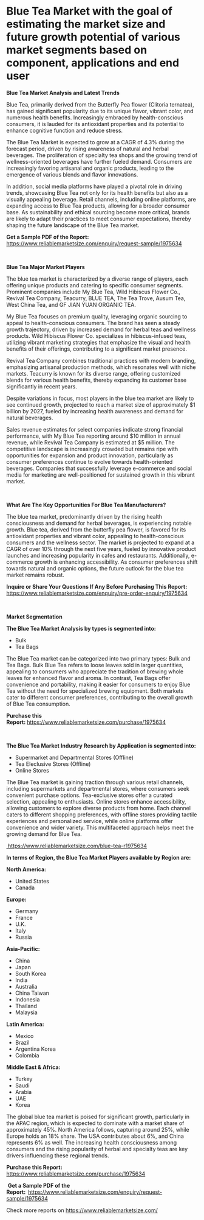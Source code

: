 <p><h1>Blue Tea Market with the goal of estimating the market size and future growth potential of various market segments based on component, applications and end user</h1></p><p><strong>Blue Tea Market Analysis and Latest Trends</strong></p>
<p><p>Blue Tea, primarily derived from the Butterfly Pea flower (Clitoria ternatea), has gained significant popularity due to its unique flavor, vibrant color, and numerous health benefits. Increasingly embraced by health-conscious consumers, it is lauded for its antioxidant properties and its potential to enhance cognitive function and reduce stress.</p><p>The Blue Tea Market is expected to grow at a CAGR of 4.3% during the forecast period, driven by rising awareness of natural and herbal beverages. The proliferation of specialty tea shops and the growing trend of wellness-oriented beverages have further fueled demand. Consumers are increasingly favoring artisanal and organic products, leading to the emergence of various blends and flavor innovations.</p><p>In addition, social media platforms have played a pivotal role in driving trends, showcasing Blue Tea not only for its health benefits but also as a visually appealing beverage. Retail channels, including online platforms, are expanding access to Blue Tea products, allowing for a broader consumer base. As sustainability and ethical sourcing become more critical, brands are likely to adapt their practices to meet consumer expectations, thereby shaping the future landscape of the Blue Tea market.</p></p>
<p><strong>Get a Sample PDF of the Report:&nbsp;</strong> <a href="https://www.reliablemarketsize.com/enquiry/request-sample/1975634?utm_campaign=2180&utm_medium=2&utm_source=Github&utm_content=ia&utm_term=14022025&utm_id=blue-tea">https://www.reliablemarketsize.com/enquiry/request-sample/1975634</a></p>
<p>&nbsp;</p>
<p><strong>Blue Tea Major Market Players</strong></p>
<p><p>The blue tea market is characterized by a diverse range of players, each offering unique products and catering to specific consumer segments. Prominent companies include My Blue Tea, Wild Hibiscus Flower Co., Revival Tea Company, Teacurry, BLUE TEA, The Tea Trove, Ausum Tea, West China Tea, and GF JIAN YUAN ORGANIC TEA.</p><p>My Blue Tea focuses on premium quality, leveraging organic sourcing to appeal to health-conscious consumers. The brand has seen a steady growth trajectory, driven by increased demand for herbal teas and wellness products. Wild Hibiscus Flower Co. specializes in hibiscus-infused teas, utilizing vibrant marketing strategies that emphasize the visual and health benefits of their offerings, contributing to a significant market presence.</p><p>Revival Tea Company combines traditional practices with modern branding, emphasizing artisanal production methods, which resonates well with niche markets. Teacurry is known for its diverse range, offering customized blends for various health benefits, thereby expanding its customer base significantly in recent years.</p><p>Despite variations in focus, most players in the blue tea market are likely to see continued growth, projected to reach a market size of approximately $1 billion by 2027, fueled by increasing health awareness and demand for natural beverages.</p><p>Sales revenue estimates for select companies indicate strong financial performance, with My Blue Tea reporting around $10 million in annual revenue, while Revival Tea Company is estimated at $5 million. The competitive landscape is increasingly crowded but remains ripe with opportunities for expansion and product innovation, particularly as consumer preferences continue to evolve towards health-oriented beverages. Companies that successfully leverage e-commerce and social media for marketing are well-positioned for sustained growth in this vibrant market.</p></p>
<p>&nbsp;</p>
<p><strong>What Are The Key Opportunities For Blue Tea Manufacturers?</strong></p>
<p><p>The blue tea market, predominantly driven by the rising health consciousness and demand for herbal beverages, is experiencing notable growth. Blue tea, derived from the butterfly pea flower, is favored for its antioxidant properties and vibrant color, appealing to health-conscious consumers and the wellness sector. The market is projected to expand at a CAGR of over 10% through the next five years, fueled by innovative product launches and increasing popularity in cafes and restaurants. Additionally, e-commerce growth is enhancing accessibility. As consumer preferences shift towards natural and organic options, the future outlook for the blue tea market remains robust.</p></p>
<p><strong>Inquire or Share Your Questions If Any Before Purchasing This Report:</strong> <a href="https://www.reliablemarketsize.com/enquiry/pre-order-enquiry/1975634?utm_campaign=2180&utm_medium=2&utm_source=Github&utm_content=ia&utm_term=14022025&utm_id=blue-tea">https://www.reliablemarketsize.com/enquiry/pre-order-enquiry/1975634</a></p>
<p>&nbsp;</p>
<p><strong>Market Segmentation</strong></p>
<p><strong>The Blue Tea Market Analysis by types is segmented into:</strong></p>
<p><ul><li>Bulk</li><li>Tea Bags</li></ul></p>
<p><p>The Blue Tea market can be categorized into two primary types: Bulk and Tea Bags. Bulk Blue Tea refers to loose leaves sold in larger quantities, appealing to consumers who appreciate the tradition of brewing whole leaves for enhanced flavor and aroma. In contrast, Tea Bags offer convenience and portability, making it easier for consumers to enjoy Blue Tea without the need for specialized brewing equipment. Both markets cater to different consumer preferences, contributing to the overall growth of Blue Tea consumption.</p></p>
<p><strong>Purchase this Report:&nbsp;</strong><a href="https://www.reliablemarketsize.com/purchase/1975634?utm_campaign=2180&utm_medium=2&utm_source=Github&utm_content=ia&utm_term=14022025&utm_id=blue-tea">https://www.reliablemarketsize.com/purchase/1975634</a></p>
<p>&nbsp;</p>
<p><strong>The Blue Tea Market Industry Research by Application is segmented into:</strong></p>
<p><ul><li>Supermarket and Departmental Stores (Offline)</li><li>Tea Eleclusive Stores (Offline)</li><li>Online Stores</li></ul></p>
<p><p>The Blue Tea market is gaining traction through various retail channels, including supermarkets and departmental stores, where consumers seek convenient purchase options. Tea-exclusive stores offer a curated selection, appealing to enthusiasts. Online stores enhance accessibility, allowing customers to explore diverse products from home. Each channel caters to different shopping preferences, with offline stores providing tactile experiences and personalized service, while online platforms offer convenience and wider variety. This multifaceted approach helps meet the growing demand for Blue Tea.</p></p>
<p><a href="https://www.reliablemarketsize.com/blue-tea-r1975634?utm_campaign=2180&utm_medium=2&utm_source=Github&utm_content=ia&utm_term=14022025&utm_id=blue-tea">&nbsp;https://www.reliablemarketsize.com/blue-tea-r1975634</a></p>
<p><strong>In terms of Region, the Blue Tea Market Players available by Region are:</strong></p>
<p>
    <p> <strong> North America: </strong>
        <ul>
            <li>United States</li>
            <li>Canada</li>
        </ul>
        </p> 
    <p> <strong> Europe: </strong>
        <ul>
            <li>Germany</li>
            <li>France</li>
            <li>U.K.</li>
            <li>Italy</li>
            <li>Russia</li>
        </ul>
        </p> 
    <p> <strong> Asia-Pacific: </strong>
        <ul>
            <li>China</li>
            <li>Japan</li>
            <li>South Korea</li>
            <li>India</li>
            <li>Australia</li>
            <li>China Taiwan</li>
            <li>Indonesia</li>
            <li>Thailand</li>
            <li>Malaysia</li>
        </ul>
        </p> 
    <p> <strong> Latin America: </strong>
        <ul>
            <li>Mexico</li>
            <li>Brazil</li>
            <li>Argentina Korea</li>
            <li>Colombia</li>
        </ul>
        </p> 
    <p> <strong> Middle East & Africa: </strong>
        <ul>
            <li>Turkey</li>
            <li>Saudi</li>
            <li>Arabia</li>
            <li>UAE</li>
            <li>Korea</li>
        </ul>
    </p>
    </p>
<p><p>The global blue tea market is poised for significant growth, particularly in the APAC region, which is expected to dominate with a market share of approximately 45%. North America follows, capturing around 25%, while Europe holds an 18% share. The USA contributes about 6%, and China represents 6% as well. The increasing health consciousness among consumers and the rising popularity of herbal and specialty teas are key drivers influencing these regional trends.</p></p>
<p><strong>Purchase this Report: </strong><a href="https://www.reliablemarketsize.com/purchase/1975634?utm_campaign=2180&utm_medium=2&utm_source=Github&utm_content=ia&utm_term=14022025&utm_id=blue-tea">https://www.reliablemarketsize.com/purchase/1975634</a></p>
<p>&nbsp;<strong>Get a Sample PDF of the Report:&nbsp;&nbsp;</strong><a href="https://www.reliablemarketsize.com/enquiry/request-sample/1975634?utm_campaign=2180&utm_medium=2&utm_source=Github&utm_content=ia&utm_term=14022025&utm_id=blue-tea">https://www.reliablemarketsize.com/enquiry/request-sample/1975634</a></p>
<p><strong></strong></p>
<p>Check more reports on <a href="https://www.reliablemarketsize.com/?utm_campaign=2180&utm_medium=2&utm_source=Github&utm_content=ia&utm_term=14022025&utm_id=blue-tea">https://www.reliablemarketsize.com/</a></p>